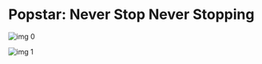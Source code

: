 # Popstar: Never Stop Never Stopping

![img 0](https://i.imgur.com/QUtFRoL.jpg)

![img 1](https://i.imgur.com/baiAjDB.png)

